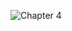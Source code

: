 ![Chapter 4](https://github.com/mrgsdev/AppCoda/assets/157994617/69e166e4-c6f1-4033-88bd-d9a6cdc31dff)
 
